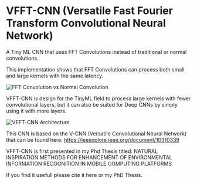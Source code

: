 # VFFT-CNN (Versatile Fast Fourier Transform Convolutional Neural Network)

A Tiny ML CNN that uses FFT Convolutions instead of traditional or normal convolutions.

This implementation shows that FFT Convolutions can process both small and large kernels with the same latency.

<img src="https://github.com/cococialin/vfft-cnn/FFT Convolution vs Normal Convolution.png" alt="FFT Convolution vs Normal Convolution" />

VFFT-CNN is design for the TinyML field to process large kernels with fewer convolutional layers, but it can also be suited for Deep CNNs by simply using it with more layers.

<img src="https://github.com/cococialin/vfft-cnn/VFFT-CNN Architecture.jpg" alt="VFFT-CNN Architecture" />

This CNN is based on the V-CNN (Versatile Convolutional Neural Network) that can be found here: <a href="https://ieeexplore.ieee.org/document/10310339"> https://ieeexplore.ieee.org/document/10310339 </a>

VFFT-CNN is first presented in my Phd Thesis titled: NATURAL INSPIRATION METHODS FOR ENHANCEMENT OF ENVIRONMENTAL INFORMATION RECOGNITION IN MOBILE COMPUTING PLATFORMS

If you find it usefull please cite it here or my PhD Thesis.
